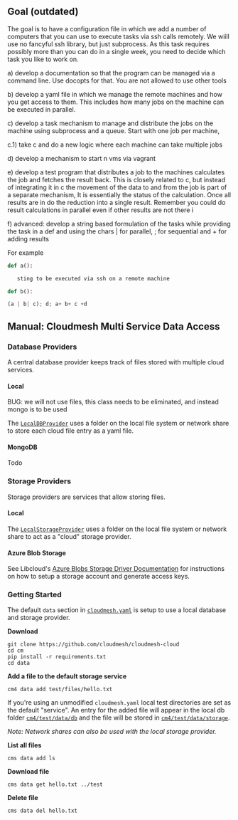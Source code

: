 ## Goal (outdated)

The goal is to have a configuration file in which we add a number of
computers that you can use to execute tasks via ssh calls remotely. We
wiill use no fancyful ssh library, but just subprocess. As this task
requires possibly more than you can do in a single week, you need to
decide which task you like to work on.

a) develop a documentation so that the program can be managed via a
command line. Use docopts for that. You are not allowed to use other
tools

b) develop a yaml file in which we manage the remote machines and how
you get access to them. This includes how many jobs on the machine can
be executed in parallel.

c) develop a task mechanism to manage and distribute the jobs on the
machine using subprocess and a queue. Start with one job per machine,

c.1) take c and do a new logic where each machine can take multiple
jobs

d) develop a mechanism to start n vms via vagrant 
 
e) develop a test program that distributes a job to the machines
calculates the job and fetches the result back. This is closely
related to c, but instead of integrating it in c the movement of the
data to and from the job is part of a separate mechanism, It is
essentially the status of the calculation. Once all results are in do
the reduction into a single result. Remember you could do result
calculations in parallel even if other results are not there i

f) advanced: develop a string based formulation of the tasks while
providing the task in a def and using the chars | for parallel, ; for
sequential and + for adding results

For example

```python
def a():

   sting to be executed via ssh on a remote machine

def b():

(a | b| c); d; a+ b+ c +d
```


## Manual: Cloudmesh Multi Service Data Access

### Database Providers

A central database provider keeps track of files stored with multiple cloud services.

#### Local

BUG: we will not use files, this class needs  to be eliminated, and instead mongo is to be used

The [`LocalDBProvider`](cloudmesh/data/api/db/LocalDBProvider.py) uses a folder
on the local file system or network share to store each cloud file
entry as a yaml file.




#### MongoDB

Todo


### Storage Providers

Storage providers are services that allow storing files.

#### Local

The [`LocalStorageProvider`](cloudmesh/data/api/storage/LocalStorageProvider.py)
uses a folder on the local file system or network share to act as a
"cloud" storage provider.

#### Azure Blob Storage

See Libcloud's
[Azure Blobs Storage Driver Documentation](https://libcloud.readthedocs.io/en/latest/storage/drivers/azure_blobs.html)
for instructions on how to setup a storage account and generate access
keys.

### Getting Started

The default `data` section in [`cloudmesh.yaml`](cloudmesh/management/configuration/cloudmesh.yaml) is setup to use a local database and storage provider. 

**Download**

```
git clone https://github.com/cloudmesh/cloudmesh-cloud
cd cm
pip install -r requirements.txt
cd data
```

**Add a file to the default storage service**

```
cm4 data add test/files/hello.txt
```

If you're using an unmodified `cloudmesh.yaml` local test directories
are set as the default "service".  An entry for the added file will
appear in the local db folder [`cm4/test/data/db`](deprecated/cm4/test/data/db)
and the file will be stored in
[`cm4/test/data/storage`](deprecated/cm4/test/data/storage).

*Note: Network shares can also be used with the local storage provider.*

**List all files**

```
cms data add ls
```

**Download file**

```
cms data get hello.txt ../test
```

**Delete file**

```
cms data del hello.txt
```
